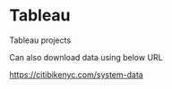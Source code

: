 # Tableau
Tableau projects


Can also download data using below URL

https://citibikenyc.com/system-data
